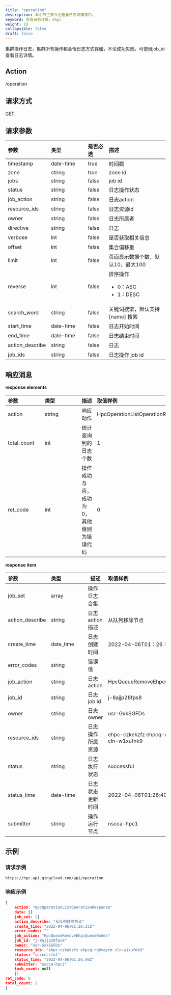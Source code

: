 ```yaml
---
title: "operation"
description: 本小节主要介绍查看日志详情接口。 
keyword: 查看日志详情，ehpc
weight: 10
collapsible: false
draft: false
---
```


集群操作日志，集群所有操作都会怡日志方式存储，不论成功失败。可使用job_id查看日志详情。

## Action

/operation

## 请求方式

GET

## 请求参数

| <span style="display:inline-block;width:100px">参数</span> | <span style="display:inline-block;width:100px">类型</span> | 是否必选 | 描述                                             |
| :--------------------------------------------------------- | :--------------------------------------------------------- | :------- | :----------------------------------------------- |
| timestamp                                                  | date-time                                                  | true     | 时间戳                                           |
| zone                                                       | string                                                     | true     | zone id                                          |
| jobs                                                       | string                                                     | false    | job id                                           |
| status                                                     | string                                                     | false    | 日志操作状态                                     |
| job_action                                                 | string                                                     | false    | 日志action                                       |
| resource_ids                                               | string                                                     | false    | 日志资源id                                       |
| owner                                                      | string                                                     | false    | 日志所属者                                       |
| directive                                                  | string                                                     | false    | 日志                                             |
| verbose                                                    | int                                                        | false    | 是否获取相关信息                                 |
| offset                                                     | int                                                        | false    | 集合偏移量                                       |
| limit                                                      | int                                                        | false    | 页面显示数据个数，默认10，最大100                |
| reverse                                                    | int                                                        | false    | 排序操作<ul><li>0：ASC</li><li>1：DESC</li></ul> |
| search_word                                                | string                                                     | false    | 关键词搜索，默认支持 [name] 搜索                 |
| start_time                                                 | date-time                                                  | false    | 日志开始时间                                     |
| end_time                                                   | date-time                                                  | false    | 日志结束时间                                     |
| action_describe                                            | string                                                     | false    | 日志                                             |
| job_ids                                                    | string                                                     | false    | 日志操作 job id                                  |

## 响应消息

**response elements**

| <span style="display:inline-block;width:100px">参数</span> | <span style="display:inline-block;width:100px">类型</span> | 描述                                      | 取值样例                          |
| :--------------------------------------------------------- | :--------------------------------------------------------- | ----------------------------------------- | :-------------------------------- |
| action                                                     | string                                                     | 响应动作                                  | HpcOperationListOperationResponse |
| total_count                                                | int                                                        | 统计查询到的日志个数                      | 1                                 |
| ret_code                                                   | int                                                        | 操作成功与否，成功为0，其他值则为错误代码 | 0                                 |

**response item**

| <span style="display:inline-block;width:100px">参数</span> | <span style="display:inline-block;width:100px">类型</span> | 描述             | 取值样例                                  |
| :--------------------------------------------------------- | :--------------------------------------------------------- | ---------------- | :---------------------------------------- |
| job_set                                                    | array                                                      | 操作日志合集     |                                           |
| action_describe                                            | string                                                     | 日志 action 描述 | 从队列移除节点                            |
| create_time                                                | date_time                                                  | 日志创建时间     | 2022-04-06T01：26：33Z                    |
| error_codes                                                | string                                                     | 错误值           |                                           |
| job_action                                                 | string                                                     | 日志 action      | HpcQueueRemoveEhpcQueueNodes              |
| job_id                                                     | string                                                     | 日志 job id      | j-8ajjp28fps8                             |
| owner                                                      | string                                                     | 日志 owner       | usr-GxkSGFDs                              |
| resource_ids                                               | string                                                     | 日志操作所属资源 | ehpc-czkekzfz ehpcq-rg0vaycm cln-w1xufnk9 |
| status                                                     | string                                                     | 日志执行状态     | successful                                |
| status_time                                                | date-time                                                  | 日志状态更新时间 | 2022-04-06T01:26:40Z                      |
| submitter                                                  | string                                                     | 操作运行节点     | nscca-hpc1                                |

## 示例

### 请求示例

```url
https://hpc-api.qingcloud.com/api/operation
```

### 响应示例

```json
{
	action: "HpcOperationListOperationResponse"
	data: {}
	job_set: [{
	action_describe: "从队列移除节点"
	create_time: "2022-04-06T01:26:33Z"
	error_codes: ""
	job_action: "HpcQueueRemoveEhpcQueueNodes"
	job_id: "j-8ajjp28fps8"
	owner: "usr-GxkSGFDs"
	resource_ids: "ehpc-czkekzfz ehpcq-rg0vaycm cln-w1xufnk9"
	status: "successful"
	status_time: "2022-04-06T01:26:40Z"
	submitter: "nscca-hpc1"
	task_count: null
	}]
ret_code: 0
total_count: 1
}
```
